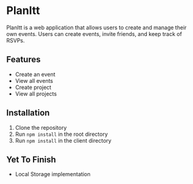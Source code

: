 # PlanItt

PlanItt is a web application that allows users to create and manage their own events. Users can create events, invite friends, and keep track of RSVPs.

## Features

- Create an event
- View all events
- Create project
- View all projects

## Installation

1. Clone the repository
2. Run `npm install` in the root directory
3. Run `npm install` in the client directory

## Yet To Finish

- Local Storage implementation
